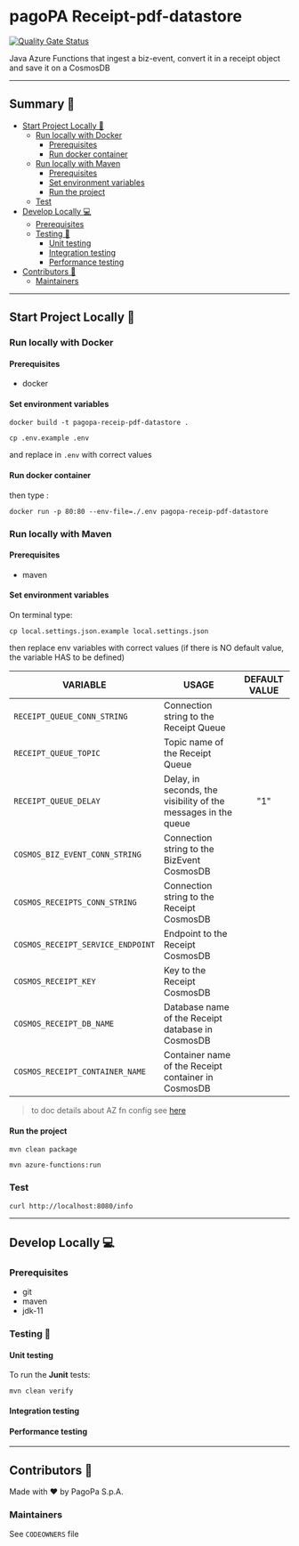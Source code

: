 # pagoPA Receipt-pdf-datastore

[![Quality Gate Status](https://sonarcloud.io/api/project_badges/measure?project=pagopa_pagopa-receipt-pdf-datastore&metric=alert_status)](https://sonarcloud.io/dashboard?id=pagopa_pagopa-receipt-pdf-datastore)

Java Azure Functions that ingest a biz-event, convert it in a receipt object and save it on a CosmosDB

---

## Summary 📖

- [Start Project Locally 🚀](#start-project-locally-)
    * [Run locally with Docker](#run-locally-with-docker)
        + [Prerequisites](#prerequisites)
        + [Run docker container](#run-docker-container)
    * [Run locally with Maven](#run-locally-with-maven)
        + [Prerequisites](#prerequisites-1)
        + [Set environment variables](#set-environment-variables)
        + [Run the project](#run-the-project)
    * [Test](#test)
- [Develop Locally 💻](#develop-locally-)
    * [Prerequisites](#prerequisites-2)
    * [Testing 🧪](#testing-)
        + [Unit testing](#unit-testing)
        + [Integration testing](#integration-testing)
        + [Performance testing](#performance-testing)
- [Contributors 👥](#contributors-)
    * [Maintainers](#maintainers)

---

## Start Project Locally 🚀

### Run locally with Docker

#### Prerequisites

- docker

#### Set environment variables

`docker build -t pagopa-receip-pdf-datastore .`

`cp .env.example .env`

and replace in `.env` with correct values

#### Run docker container

then type :

`docker run -p 80:80 --env-file=./.env pagopa-receip-pdf-datastore`

### Run locally with Maven

#### Prerequisites

- maven

#### Set environment variables

On terminal type:

`cp local.settings.json.example local.settings.json`

then replace env variables with correct values
(if there is NO default value, the variable HAS to be defined)

| VARIABLE                          | USAGE                                                                            |      DEFAULT VALUE      |
|-----------------------------------|----------------------------------------------------------------------------------|:-----------------------:|
| `RECEIPT_QUEUE_CONN_STRING`       | Connection string to the Receipt Queue                                           |                         |
| `RECEIPT_QUEUE_TOPIC`             | Topic name of the Receipt Queue                                                  |                         |
| `RECEIPT_QUEUE_DELAY`             | Delay, in seconds, the visibility of the messages in the queue                   |           "1"           |
| `COSMOS_BIZ_EVENT_CONN_STRING`    | Connection string to the BizEvent CosmosDB                                       |                         |
| `COSMOS_RECEIPTS_CONN_STRING`     | Connection string to the Receipt CosmosDB                                        |                         |
| `COSMOS_RECEIPT_SERVICE_ENDPOINT` | Endpoint to the Receipt CosmosDB                                                 |                         |
| `COSMOS_RECEIPT_KEY`              | Key to the Receipt CosmosDB                                                      |                         |
| `COSMOS_RECEIPT_DB_NAME`          | Database name of the Receipt database in CosmosDB                                |                         |
| `COSMOS_RECEIPT_CONTAINER_NAME`   | Container name of the Receipt container in CosmosDB                              |                         |

> to doc details about AZ fn config
> see [here](https://stackoverflow.com/questions/62669672/azure-functions-what-is-the-purpose-of-having-host-json-and-local-settings-jso)

#### Run the project

`mvn clean package`

`mvn azure-functions:run`

### Test

`curl http://localhost:8080/info`

---

## Develop Locally 💻

### Prerequisites

- git
- maven
- jdk-11

### Testing 🧪

#### Unit testing

To run the **Junit** tests:

`mvn clean verify`

#### Integration testing

#### Performance testing

---

## Contributors 👥

Made with ❤️ by PagoPa S.p.A.

### Maintainers

See `CODEOWNERS` file